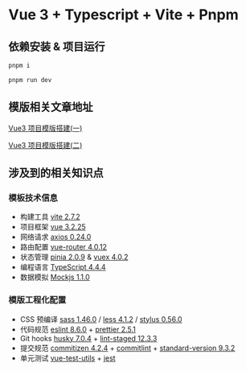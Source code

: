 # Vue 3 + Typescript + Vite + Pnpm

## 依赖安装 & 项目运行

```zsh
pnpm i
```

```zsh
pnpm run dev
```

## 模版相关文章地址

[Vue3 项目模版搭建(一)](https://juejin.cn/post/7064459628251185159)

[Vue3 项目模版搭建(二)](https://juejin.cn/post/7064471026532352037)

## 涉及到的相关知识点

### 模板技术信息

- 构建工具 [vite 2.7.2](https://cn.vitejs.dev/)
- 项目框架 [vue 3.2.25](https://v3.cn.vuejs.org/)
- 网络请求 [axios 0.24.0](https://axios-http.com/)
- 路由配置 [vue-router 4.0.12](https://next.router.vuejs.org/zh/index.html)
- 状态管理 [pinia 2.0.9](https://pinia.vuejs.org/) &  [vuex 4.0.2](https://next.vuex.vuejs.org/zh/guide)
- 编程语言 [TypeScript 4.4.4](https://www.typescriptlang.org/)
- 数据模拟 [Mockjs 1.1.0](http://mockjs.com/)

### 模版工程化配置

- CSS 预编译 [sass 1.46.0](https://www.sass.hk/docs/) / [less 4.1.2](https://less.bootcss.com/) / [stylus 0.56.0](https://www.stylus-lang.cn/)
- 代码规范 [eslint 8.6.0](https://eslint.org/) + [prettier 2.5.1](https://prettier.io/)
- Git hooks [husky 7.0.4](https://typicode.github.io/husky) + [lint-staged 12.3.3](https://github.com/okonet/lint-staged)
- 提交规范 [commitizen 4.2.4](https://github.com/commitizen/cz-cli) + [commitlint](https://commitlint.js.org/#/) + [standard-version 9.3.2](https://github.com/conventional-changelog/standard-version)
- 单元测试 [vue-test-utils](https://next.vue-test-utils.vuejs.org/guide/) + [jest](https://jestjs.io/)
